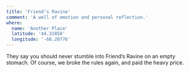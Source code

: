 ```yaml
---
title: 'Friend’s Ravine'
comment: 'A well of emotion and personal reflection.'
where:
  name: 'Another Place'
  latitude: '44.32858'
  longitude: '-68.20776'
---
```

They say you should never stumble into Friend’s Ravine on an empty stomach.
Of course, we broke the rules again, and paid the heavy price.